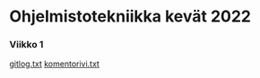 # Ohjelmistotekniikka kevät 2022



### Viikko 1

[gitlog.txt](https://github.com/ojanenmarianna/ot-harjoitustyo/blob/master/laskarit/viikko1/gitlog.txt)
[komentorivi.txt](https://github.com/ojanenmarianna/ot-harjoitustyo/blob/master/laskarit/viikko1/komentorivi.txt)
